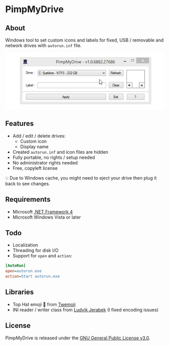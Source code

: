 # PimpMyDrive

## About
Windows tool to set custom icons and labels for fixed, USB / removable and network drives with `autorun.inf` file.

![](PimpMyDrive/ressources/pictures/demo.gif)

## Features

- Add / edit / delete drives:
  - Custom icon
  - Display name
- Created `autorun.inf` and icon files are hidden
- Fully portable, no rights / setup needed
- No administrator rights needed
- Free, copyleft license
  
:bulb: Due to Windows cache, you might need to eject your drive then plug it back to see changes.

## Requirements
- Microsoft [.NET Framework 4](https://www.microsoft.com/en-US/download/details.aspx?id=17851)
- Microsoft Windows Vista or later

## Todo
- Localization
- Threading for disk I/O
- Support for `open` and `action`:

```ini
[AutoRun]
open=autorun.exe
action=Start autorun.exe
```

## Libraries
- Top Hat emoji :tophat: from [Twemoji](https://github.com/twitter/twemoji)
- INI reader / writer class from [Ludvik Jerabek](https://www.codeproject.com/Articles/21896/INI-Reader-Writer-Class-for-C-VB-NET-and-VBScript) (I fixed encoding issues)

## License
PimpMyDrive is released under the [GNU General Public License v3.0](https://www.gnu.org/licenses/gpl-3.0.fr.html).
